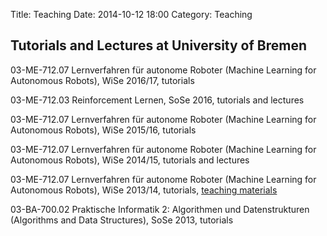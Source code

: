 Title: Teaching
Date: 2014-10-12 18:00
Category: Teaching

Tutorials and Lectures at University of Bremen
----------------------------------------------

03-ME-712.07 Lernverfahren für autonome Roboter (Machine Learning for Autonomous Robots), WiSe 2016/17, tutorials

03-ME-712.03  Reinforcement Lernen, SoSe 2016, tutorials and lectures

03-ME-712.07 Lernverfahren für autonome Roboter (Machine Learning for Autonomous Robots), WiSe 2015/16, tutorials

03-ME-712.07 Lernverfahren für autonome Roboter (Machine Learning for Autonomous Robots), WiSe 2014/15, tutorials and lectures

03-ME-712.07 Lernverfahren für autonome Roboter (Machine Learning for Autonomous Robots), WiSe 2013/14, tutorials, [teaching materials](https://github.com/AlexanderFabisch/ml_tutorials)

03-BA-700.02 Praktische Informatik 2: Algorithmen und Datenstrukturen (Algorithms and Data Structures), SoSe 2013, tutorials
